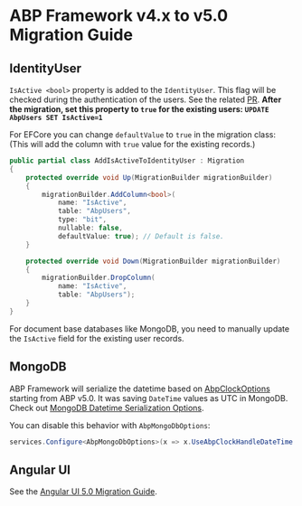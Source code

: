 # ABP Framework v4.x to v5.0 Migration Guide

## IdentityUser

`IsActive <bool>` property is added to the `IdentityUser`. This flag will be checked during the authentication of the users. See the related [PR](https://github.com/abpframework/abp/pull/10185). 
**After the migration, set this property to `true` for the existing users: `UPDATE AbpUsers SET IsActive=1`**

For EFCore you can change `defaultValue` to `true` in the migration class:
(This will add the column with `true` value for the existing records.)

```cs
public partial class AddIsActiveToIdentityUser : Migration
{
    protected override void Up(MigrationBuilder migrationBuilder)
    {
        migrationBuilder.AddColumn<bool>(
            name: "IsActive",
            table: "AbpUsers",
            type: "bit",
            nullable: false,
            defaultValue: true); // Default is false.
    }

    protected override void Down(MigrationBuilder migrationBuilder)
    {
        migrationBuilder.DropColumn(
            name: "IsActive",
            table: "AbpUsers");
    }
}
```

For document base databases like MongoDB, you need to manually update the `IsActive` field for the existing user records.
 
## MongoDB

ABP Framework will serialize the datetime based on [AbpClockOptions](https://docs.abp.io/en/abp/latest/Timing#clock-options) starting from ABP v5.0. It was saving `DateTime` values as UTC in MongoDB. Check out [MongoDB Datetime Serialization Options](https://mongodb.github.io/mongo-csharp-driver/2.13/reference/bson/mapping/#datetime-serialization-options).

You can disable this behavior with `AbpMongoDbOptions`:

```cs
services.Configure<AbpMongoDbOptions>(x => x.UseAbpClockHandleDateTime = false);
```

## Angular UI

See the [Angular UI 5.0 Migration Guide](Abp-5_0-Angular.md).
